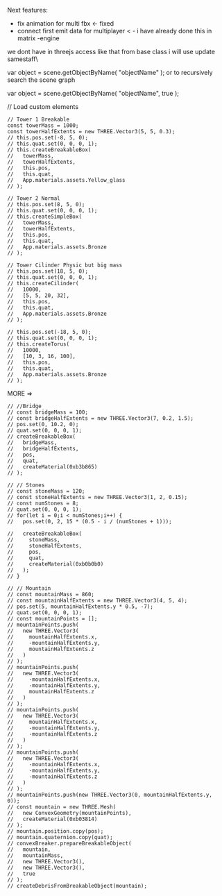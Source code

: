 
Next features:
 - fix animation for multi fbx    <- fixed
 - connect first emit data for multiplayer  < -
   i have already done this in matrix -engine


 we dont have in threejs access like that 
 from base class
 i will use update samestaff\


var object = scene.getObjectByName( "objectName" );
or to recursively search the scene graph

var object = scene.getObjectByName( "objectName", true );

 // Load custom elements

    // Tower 1 Breakable
    const towerMass = 1000;
    const towerHalfExtents = new THREE.Vector3(5, 5, 0.3);
    // this.pos.set(-8, 5, 0);
    // this.quat.set(0, 0, 0, 1);
    // this.createBreakableBox(
    //   towerMass,
    //   towerHalfExtents,
    //   this.pos,
    //   this.quat,
    //   App.materials.assets.Yellow_glass
    // );

    // Tower 2 Normal
    // this.pos.set(8, 5, 0);
    // this.quat.set(0, 0, 0, 1);
    // this.createSimpleBox(
    //   towerMass,
    //   towerHalfExtents,
    //   this.pos,
    //   this.quat,
    //   App.materials.assets.Bronze
    // );

    // Tower Cilinder Physic but big mass
    // this.pos.set(18, 5, 0);
    // this.quat.set(0, 0, 0, 1);
    // this.createCilinder(
    //   10000,
    //   [5, 5, 20, 32],
    //   this.pos,
    //   this.quat,
    //   App.materials.assets.Bronze
    // );

    // this.pos.set(-18, 5, 0);
    // this.quat.set(0, 0, 0, 1);
    // this.createTorus(
    //   10000,
    //   [10, 3, 16, 100],
    //   this.pos,
    //   this.quat,
    //   App.materials.assets.Bronze
    // );


 MORE =>


    // //Bridge
    // const bridgeMass = 100;
    // const bridgeHalfExtents = new THREE.Vector3(7, 0.2, 1.5);
    // pos.set(0, 10.2, 0);
    // quat.set(0, 0, 0, 1);
    // createBreakableBox(
    //   bridgeMass,
    //   bridgeHalfExtents,
    //   pos,
    //   quat,
    //   createMaterial(0xb3b865)
    // );

    // // Stones
    // const stoneMass = 120;
    // const stoneHalfExtents = new THREE.Vector3(1, 2, 0.15);
    // const numStones = 8;
    // quat.set(0, 0, 0, 1);
    // for(let i = 0;i < numStones;i++) {
    //   pos.set(0, 2, 15 * (0.5 - i / (numStones + 1)));

    //   createBreakableBox(
    //     stoneMass,
    //     stoneHalfExtents,
    //     pos,
    //     quat,
    //     createMaterial(0xb0b0b0)
    //   );
    // }

    // // Mountain
    // const mountainMass = 860;
    // const mountainHalfExtents = new THREE.Vector3(4, 5, 4);
    // pos.set(5, mountainHalfExtents.y * 0.5, -7);
    // quat.set(0, 0, 0, 1);
    // const mountainPoints = [];
    // mountainPoints.push(
    //   new THREE.Vector3(
    //     mountainHalfExtents.x,
    //     -mountainHalfExtents.y,
    //     mountainHalfExtents.z
    //   )
    // );
    // mountainPoints.push(
    //   new THREE.Vector3(
    //     -mountainHalfExtents.x,
    //     -mountainHalfExtents.y,
    //     mountainHalfExtents.z
    //   )
    // );
    // mountainPoints.push(
    //   new THREE.Vector3(
    //     mountainHalfExtents.x,
    //     -mountainHalfExtents.y,
    //     -mountainHalfExtents.z
    //   )
    // );
    // mountainPoints.push(
    //   new THREE.Vector3(
    //     -mountainHalfExtents.x,
    //     -mountainHalfExtents.y,
    //     -mountainHalfExtents.z
    //   )
    // );
    // mountainPoints.push(new THREE.Vector3(0, mountainHalfExtents.y, 0));
    // const mountain = new THREE.Mesh(
    //   new ConvexGeometry(mountainPoints),
    //   createMaterial(0xb03814)
    // );
    // mountain.position.copy(pos);
    // mountain.quaternion.copy(quat);
    // convexBreaker.prepareBreakableObject(
    //   mountain,
    //   mountainMass,
    //   new THREE.Vector3(),
    //   new THREE.Vector3(),
    //   true
    // );
    // createDebrisFromBreakableObject(mountain);
    